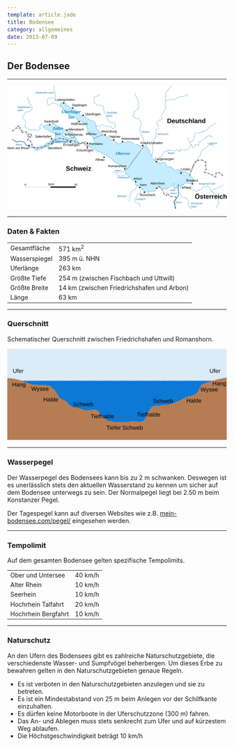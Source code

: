 ```yaml
---
template: article.jade
title: Bodensee
category: allgemeines
date: 2013-07-09
---
```


## Der Bodensee

---

![Der Bodensee](images/bodensee.svg "Der Bodensee")

---

### Daten & Fakten

|||
----------------|----------------------------------------------
Gesamtfläche    | 571 km<sup>2</sup>
Wasserspiegel   | 395 m ü. NHN
Uferlänge       | 263 km
Größte Tiefe    | 254 m (zwischen Fischbach und Uttwill)
Größte Breite   | 14 km (zwischen Friedrichshafen und Arbon)
Länge           | 63 km

---

### Querschnitt

Schematischer Querschnitt zwischen Friedrichshafen und Romanshorn.

![Querschnitt des Bodensees](images/querschnitt.svg "Querschnitt des Bodensees")

---

### Wasserpegel

Der Wasserpegel des Bodensees kann bis zu 2 m schwanken. Deswegen ist es unerlässlich
stets den aktuellen Wasserstand zu kennen um sicher auf dem Bodensee unterwegs zu sein.
Der Normalpegel liegt bei 2.50 m beim Konstanzer Pegel.

Der Tagespegel kann auf diversen Websites wie z.B.
[mein-bodensee.com/pegel/](http://mein-bodensee.com/pegel/)
eingesehen werden.

---

### Tempolimit

Auf dem gesamten Bodensee gelten spezifische Tempolimits.

|||
--------------------|--------
Ober und Untersee   | 40 km/h
Alter Rhein         | 10 km/h
Seerhein            | 10 km/h
Hochrhein Talfahrt  | 20 km/h
Hochrhein Bergfahrt | 10 km/h

---

### Naturschutz

An den Ufern des Bodensees gibt es zahlreiche Naturschutzgebiete,
die verschiedenste Wasser- und Sumpfvögel beherbergen.
Um dieses Erbe zu bewahren gelten in den Naturschutzgebieten genaue Regeln.

-   Es ist verboten in den Naturschutzgebieten anzulegen und sie zu betreten.
-   Es ist ein Mindestabstand von 25 m beim Anlegen vor der Schilfkante einzuhalten.
-   Es dürfen keine Motorboote in der Uferschutzzone (300 m) fahren.
-   Das An- und Ablegen muss stets senkrecht zum Ufer und auf kürzestem Weg ablaufen.
-   Die Höchstgeschwindigkeit beträgt 10 km/h
